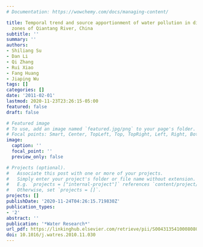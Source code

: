 ```yaml
---
# Documentation: https://wowchemy.com/docs/managing-content/

title: Temporal trend and source apportionment of water pollution in different functional
  zones of Qiantang River, China
subtitle: ''
summary: ''
authors:
- Shiliang Su
- Dan Li
- Qi Zhang
- Rui Xiao
- Fang Huang
- Jiaping Wu
tags: []
categories: []
date: '2011-02-01'
lastmod: 2020-11-23T23:26:15-05:00
featured: false
draft: false

# Featured image
# To use, add an image named `featured.jpg/png` to your page's folder.
# Focal points: Smart, Center, TopLeft, Top, TopRight, Left, Right, BottomLeft, Bottom, BottomRight.
image:
  caption: ''
  focal_point: ''
  preview_only: false

# Projects (optional).
#   Associate this post with one or more of your projects.
#   Simply enter your project's folder or file name without extension.
#   E.g. `projects = ["internal-project"]` references `content/project/deep-learning/index.md`.
#   Otherwise, set `projects = []`.
projects: []
publishDate: '2020-11-24T04:26:15.719830Z'
publication_types:
- '2'
abstract: ''
publication: '*Water Research*'
url_pdf: https://linkinghub.elsevier.com/retrieve/pii/S0043135410008080
doi: 10.1016/j.watres.2010.11.030
---
```

